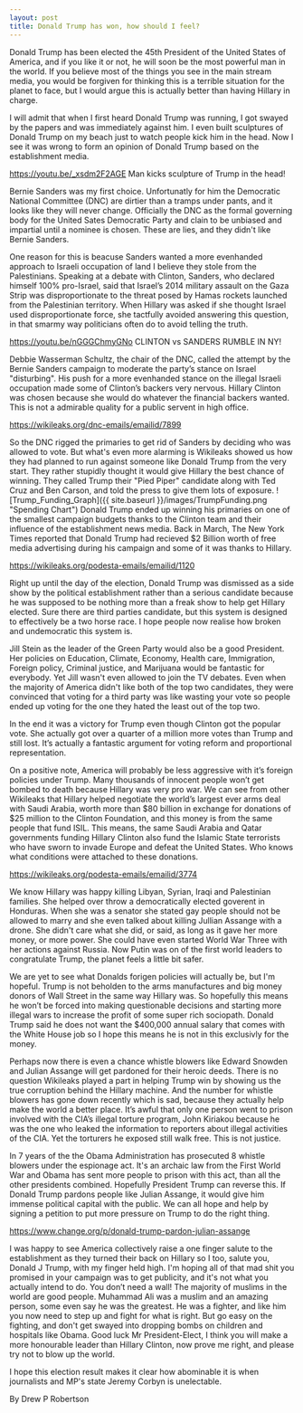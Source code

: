 ```yaml
---
layout: post
title: Donald Trump has won, how should I feel?
---
```


Donald Trump has been elected the 45th President of the United States of America, and if you like it or not, he will soon be the most powerful man in the world. If you believe most of the things you see in the main stream media, you would be forgiven for thinking this is a terrible situation for the planet to face, but I would argue this is actually better than having Hillary in charge.

I will admit that when I first heard Donald Trump was running, I got swayed by the papers and was immediately against him. I even built sculptures of Donald Trump on my beach just to watch people kick him in the head. Now I see it was wrong to form an opinion of Donald Trump based on the establishment media. 

<https://youtu.be/_xsdm2F2AGE> Man kicks sculpture of Trump in the head!

Bernie Sanders was my first choice. Unfortunatly for him the Democratic National Committee (DNC) are dirtier than a tramps under pants, and it looks like they will never change. Officially the DNC as the formal governing body for the United Sates Democratic Party and clain to be unbiased and impartial until a nominee is chosen. These are lies, and they didn't like Bernie Sanders.

One reason for this is beacuse Sanders wanted a more evenhanded approach to Israeli occupation of land I believe they stole from the Palestinians. Speaking at a debate with Clinton, Sanders, who declared himself 100% pro-Israel, said that Israel’s 2014 military assault on the Gaza Strip was disproportionate to the threat posed by Hamas rockets launched from the Palestinian territory. When Hillary was asked if she thought Israel used disproportionate force, she tactfully avoided answering this question, in that smarmy way politicians often do to avoid telling the truth.

<https://youtu.be/nGGGChmyGNo> CLINTON vs SANDERS RUMBLE IN NY! 

Debbie Wasserman Schultz, the chair of the DNC, called the attempt by the Bernie Sanders campaign to moderate the party’s stance on Israel "disturbing". His push for a more evenhanded stance on the illegal Israeli occupation made some of Clinton’s backers very nervous. Hillary Clinton was chosen because she would do whatever the financial backers wanted. This is not a admirable quality for a public servent in high office.

<https://wikileaks.org/dnc-emails/emailid/7899>

So the DNC rigged the primaries to get rid of Sanders by deciding who was allowed to vote. But what's even more alarming is Wikileaks showed us how they had planned to run against someone like Donald Trump from the very start. They rather stupidly thought it would give Hillary the best chance of winning. They called Trump their "Pied Piper" candidate along with Ted Cruz and Ben Carson, and told the press to give them lots of exposure.
![Trump_Funding_Graph]({{ site.baseurl }}/images/TrumpFunding.png "Spending Chart")
Donald Trump ended up winning his primaries on one of the smallest campaign budgets thanks to the Clinton team and their influence of the establishment news media. Back in March, The New York Times reported that Donald Trump had recieved $2 Billion worth of free media advertising during his campaign and some of it was thanks to Hillary. 

<https://wikileaks.org/podesta-emails/emailid/1120>

Right up until the day of the election, Donald Trump was dismissed as a side show by the political establishment rather than a serious candidate because he was supposed to be nothing more than a freak show to help get Hillary elected. Sure there are third parties candidate, but this system is designed to effectively be a two horse race. I hope people now realise how broken and undemocratic this system is.

Jill Stein as the leader of the Green Party would also be a good President. Her policies on Education, Climate, Economy, Health care, Immigration, Foreign policy, Criminal justice, and Marijuana would be fantastic for everybody. Yet Jill wasn't even allowed to join the TV debates. Even when the majority of America didn't like both of the top two candidates, they were convinced that voting for a third party was like wasting your vote so people ended up voting for the one they hated the least out of the top two. 

In the end it was a victory for Trump even though Clinton got the popular vote. She actually got over a quarter of a million more votes than Trump and still lost. It’s actually a fantastic argument for voting reform and proportional representation. 

On a positive note, America will probably be less aggressive with it’s foreign policies under Trump. Many thousands of innocent people won’t get bombed to death because Hillary was very pro war. We can see from other Wikileaks that Hillary helped negotiate the world’s largest ever arms deal with Saudi Arabia, worth more than $80 billion in exchange for donations of $25 million to the Clinton Foundation, and this money is from the same people that fund ISIL. This means, the same Saudi Arabia and Qatar governments funding Hillary Clinton also fund the Islamic State terrorists who have sworn to invade Europe and defeat the United States. Who knows what conditions were attached to these donations.

<https://wikileaks.org/podesta-emails/emailid/3774>

We know Hillary was happy killing Libyan, Syrian, Iraqi and Palestinian families. She helped over throw a democratically elected goverent in Honduras. When she was a senator she stated gay people should not be allowed to marry and she even talked about killing Jullian Assange with a drone. She didn't care what she did, or said, as long as it gave her more money, or more power. She could have even started World War Three with her actions against Russia. Now Putin was on of the first world leaders to congratulate Trump, the planet feels a little bit safer.

We are yet to see what Donalds forigen policies will actually be, but I'm hopeful. Trump is not beholden to the arms manufactures and big money donors of Wall Street in the same way Hillary was. So hopefully this means he won’t be forced into making questionable decisions and starting more illegal wars to increase the profit of some super rich sociopath. Donald Trump said he does not want the $400,000 annual salary that comes with the White House job so I hope this means he is not in this exclusivly for the money.

Perhaps now there is even a chance whistle blowers like Edward Snowden and Julian Assange will get pardoned for their heroic deeds. There is no question Wikileaks played a part in helping Trump win by showing us the true corruption behind the Hillary machine. And the number for whistle blowers has gone down recently which is sad, because they actually help make the world a better place. It’s awful that only one person went to prison involved with the CIA’s illegal torture program, John Kiriakou because he was the one who leaked the information to reporters about illegal activities of the CIA. Yet the torturers he exposed still walk free. This is not justice. 
 
In 7 years of the the Obama Administration has prosecuted 8 whistle blowers under the espionage act. It's an archaic law from the First World War and Obama has sent more people to prison with this act, than all the other presidents combined. Hopefully President Trump can reverse this. If Donald Trump pardons people like Julian Assange, it would give him immense political capital with the public. We can all hope and help by signing a petition to put more pressure on Trump to do the right thing.

<https://www.change.org/p/donald-trump-pardon-julian-assange> 

I was happy to see America collectively raise a one finger salute to the establishment as they turned their back on Hillary so I too, salute you, Donald J Trump, with my finger held high. I'm hoping all of that mad shit you promised in your campaign was to get publicity, and it's not what you actually intend to do. You don’t need a wall! The majority of muslims in the world are good people. Muhammad Ali was a muslim and an amazing person, some even say he was the greatest. He was a fighter, and like him you now need to step up and fight for what is right. But go easy on the fighting, and don't get swayed into dropping bombs on children and hospitals like Obama. Good luck Mr President-Elect, I think you will make a more honourable leader than Hillary Clinton, now prove me right, and please try not to blow up the world.

I hope this election result makes it clear how abominable it is when journalists and MP's state Jeremy Corbyn is unelectable. 

By Drew P Robertson
